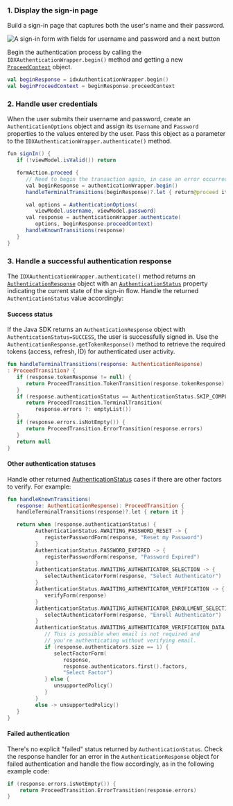 ### 1. Display the sign-in page

Build a sign-in page that captures both the user's name and their password.

<div class="half wireframe-border">

![A sign-in form with fields for username and password and a next button](/img/wireframes/sign-in-form-username-password.png)

<!--

Source image: https://www.figma.com/file/YH5Zhzp66kGCglrXQUag2E/%F0%9F%93%8A-Updated-Diagrams-for-Dev-Docs?node-id=3398%3A36678&t=wzNwSZkdctajVush-1 sign-in-form-username-password
 -->

</div>

Begin the authentication process by calling the `IDXAuthenticationWrapper.begin()` method and getting a new [`ProceedContext`](https://github.com/okta/okta-idx-java/blob/master/api/src/main/java/com/okta/idx/sdk/api/client/ProceedContext.java) object.

```kotlin
val beginResponse = idxAuthenticationWrapper.begin()
val beginProceedContext = beginResponse.proceedContext
```

### 2. Handle user credentials

When the user submits their username and password, create an `AuthenticationOptions` object and assign its `Username` and `Password` properties to the values entered by the user. Pass this object as a parameter to the `IDXAuthenticationWrapper.authenticate()` method.

```java
fun signIn() {
   if (!viewModel.isValid()) return

   formAction.proceed {
      // Need to begin the transaction again, in case an error occurred.
      val beginResponse = authenticationWrapper.begin()
      handleTerminalTransitions(beginResponse)?.let { return@proceed it }

      val options = AuthenticationOptions(
         viewModel.username, viewModel.password)
      val response = authenticationWrapper.authenticate(
         options, beginResponse.proceedContext)
      handleKnownTransitions(response)
   }
}
```

### 3. Handle a successful authentication response

The `IDXAuthenticationWrapper.authenticate()` method returns an [`AuthenticationResponse`](https://github.com/okta/okta-idx-java/blob/master/api/src/main/java/com/okta/idx/sdk/api/response/AuthenticationResponse.java) object with an [`AuthenticationStatus`](https://github.com/okta/okta-idx-java/blob/master/api/src/main/java/com/okta/idx/sdk/api/model/AuthenticationStatus.java) property indicating the current state of the sign-in flow. Handle the returned `AuthenticationStatus` value accordingly:

#### Success status

If the Java SDK returns an `AuthenticationResponse` object with `AuthenticationStatus=SUCCESS`, the user is successfully signed in. Use the `AuthenticationResponse.getTokenResponse()` method to retrieve the required tokens (access, refresh, ID) for authenticated user activity.

```kotlin
fun handleTerminalTransitions(response: AuthenticationResponse)
: ProceedTransition? {
   if (response.tokenResponse != null) {
      return ProceedTransition.TokenTransition(response.tokenResponse)
   }
   if (response.authenticationStatus == AuthenticationStatus.SKIP_COMPLETE) {
      return ProceedTransition.TerminalTransition(
         response.errors ?: emptyList())
   }
   if (response.errors.isNotEmpty()) {
      return ProceedTransition.ErrorTransition(response.errors)
   }
   return null
}
```

#### Other authentication statuses

Handle other returned [AuthenticationStatus](https://github.com/okta/okta-idx-java/blob/master/api/src/main/java/com/okta/idx/sdk/api/model/AuthenticationStatus.java) cases if there are other factors to verify. For example:

```kotlin
fun handleKnownTransitions(
   response: AuthenticationResponse): ProceedTransition {
   handleTerminalTransitions(response)?.let { return it }

   return when (response.authenticationStatus) {
         AuthenticationStatus.AWAITING_PASSWORD_RESET -> {
            registerPasswordForm(response, "Reset my Password")
         }
         AuthenticationStatus.PASSWORD_EXPIRED -> {
            registerPasswordForm(response, "Password Expired")
         }
         AuthenticationStatus.AWAITING_AUTHENTICATOR_SELECTION -> {
            selectAuthenticatorForm(response, "Select Authenticator")
         }
         AuthenticationStatus.AWAITING_AUTHENTICATOR_VERIFICATION -> {
            verifyForm(response)
         }
         AuthenticationStatus.AWAITING_AUTHENTICATOR_ENROLLMENT_SELECTION -> {
            selectAuthenticatorForm(response, "Enroll Authenticator")
         }
         AuthenticationStatus.AWAITING_AUTHENTICATOR_VERIFICATION_DATA -> {
            // This is possible when email is not required and
            // you're authenticating without verifying email.
            if (response.authenticators.size == 1) {
               selectFactorForm(
                  response,
                  response.authenticators.first().factors,
                  "Select Factor")
            } else {
               unsupportedPolicy()
            }
         }
         else -> unsupportedPolicy()
   }
}
```

#### Failed authentication

There's no explicit "failed" status returned by `AuthenticationStatus`. Check the response handler for an error in the `AuthenticationResponse` object for failed authentication and handle the flow accordingly, as in the following example code:

```kotlin
if (response.errors.isNotEmpty()) {
    return ProceedTransition.ErrorTransition(response.errors)
}
```
